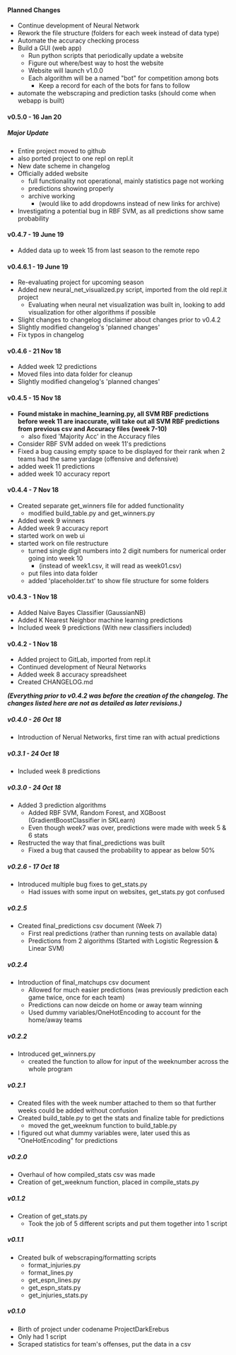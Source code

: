 #### Planned Changes
* Continue development of Neural Network
* Rework the file structure (folders for each week instead of data type)
* Automate the accuracy checking process
* Build a GUI (web app)
    * Run python scripts that periodically update a website
    * Figure out where/best way to host the website
    * Website will launch v1.0.0
    * Each algorithm will be a named "bot" for competition among bots
        * Keep a record for each of the bots for fans to follow
* automate the webscraping and prediction tasks (should come when webapp is built)

#### v0.5.0 - 16 Jan 20 
##### ***Major Update***
* Entire project moved to github
 * also ported project to one repl on repl.it
* New date scheme in changelog
* Officially added website
  * full functionality not operational, mainly statistics page not working
  * predictions showing properly
  * archive working
    * (would like to add dropdowns instead of new links for archive)
* Investigating a potential bug in RBF SVM, as all predictions show same probability

#### v0.4.7 - 19 June 19
* Added data up to week 15 from last season to the remote repo

#### v0.4.6.1 - 19 June 19
* Re-evaluating project for upcoming season
* Added new neural_net_visualized.py script, imported from the old repl.it project
    * Evaluating when neural net visualization was built in, looking to add visualization for other algorithms if possible
* Slight changes to changelog disclaimer about changes prior to v0.4.2
* Slightly modified changelog's 'planned changes'
* Fix typos in changelog 

#### v0.4.6 - 21 Nov 18
* Added week 12 predictions
* Moved files into data folder for cleanup
* Slightly modified changelog's 'planned changes'

#### v0.4.5 - 15 Nov 18
* **Found mistake in machine_learning.py, all SVM RBF predictions before week 11 are inaccurate, will take out all SVM RBF predictions from previous csv and Accuracy files (week 7-10)**
    * also fixed 'Majority Acc' in the Accuracy files
* Consider RBF SVM added on week 11's predictions
* Fixed a bug causing empty space to be displayed for their rank when 2 teams had the same yardage (offensive and defensive)
* added week 11 predictions
* added week 10 accuracy report

#### v0.4.4 - 7 Nov 18
* Created separate get_winners file for added functionality
    * modified build_table.py and get_winners.py
* Added week 9 winners
* Added week 9 accuracy report
* started work on web ui
* started work on file restructure
    * turned single digit numbers into 2 digit numbers for numerical order going into week 10
        * (instead of week1.csv, it will read as week01.csv)
    * put files into data folder
    * added 'placeholder.txt' to show file structure for some folders

#### v0.4.3 - 1 Nov 18
* Added Naive Bayes Classifier (GaussianNB)
* Added K Nearest Neighbor machine learning predictions
* Included week 9 predictions (With new classifiers included)

#### v0.4.2 - 1 Nov 18
* Added project to GitLab, imported from repl.it
* Continued development of Neural Networks
* Added week 8 accuracy spreadsheet
* Created CHANGELOG.md

**_(Everything prior to v0.4.2 was before the creation of the changelog. The changes listed here are not as detailed as later revisions.)_**

##### v0.4.0 - 26 Oct 18
* Introduction of Nerual Networks, first time ran with actual predictions

##### v0.3.1 - 24 Oct 18
* Included week 8 predictions

##### v0.3.0 - 24 Oct 18
* Added 3 prediction algorithms 
    * Added RBF SVM, Random Forest, and XGBoost (GradientBoostClassifier in SKLearn) 
    * Even though week7 was over, predictions were made with week 5 & 6 stats
* Restructed the way that final_predictions was built
    * Fixed a bug that caused the probability to appear as below 50%

##### v0.2.6 - 17 Oct 18
* Introduced multiple bug fixes to get_stats.py
    * Had issues with some input on websites, get_stats.py got confused  

##### v0.2.5
* Created final_predictions csv document (Week 7)
    * First real predictions (rather than running tests on available data)
    * Predictions from 2 algorithms (Started with Logistic Regression & Linear SVM)

##### v0.2.4
* Introduction of final_matchups csv document
    * Allowed for much easier predictions (was previously prediction each game twice, once for each team)
    * Predictions can now deicde on home or away team winning
    * Used dummy variables/OneHotEncoding to account for the home/away teams

##### v0.2.2
* Introduced get_winners.py
    * created the function to allow for input of the weeknumber across the whole program

##### v0.2.1
* Created files with the week number attached to them so that further weeks could be added without confusion
* Created build_table.py to get the stats and finalize table for predictions
    * moved the get_weeknum function to build_table.py
* I figured out what dummy variables were, later used this as "OneHotEncoding" for predictions 

##### v0.2.0
* Overhaul of how compiled_stats csv was made
* Creation of get_weeknum function, placed in compile_stats.py

##### v0.1.2
* Creation of get_stats.py
    * Took the job of 5 different scripts and put them together into 1 script 

##### v0.1.1
* Created bulk of webscraping/formatting scripts
    * format_injuries.py
    * format_lines.py
    * get_espn_lines.py
    * get_espn_stats.py
    * get_injuries_stats.py

##### v0.1.0
* Birth of project under codename ProjectDarkErebus
* Only had 1 script
* Scraped statistics for team's offenses, put the data in a csv
    
